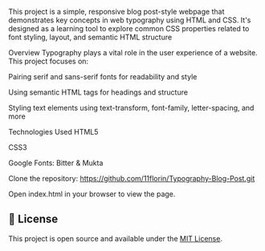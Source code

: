 This project is a simple, responsive blog post-style webpage that demonstrates key concepts in web typography using HTML and CSS. It's designed as a learning tool to explore common CSS properties related to font styling, layout, and semantic HTML structure

Overview
Typography plays a vital role in the user experience of a website. This project focuses on:

Pairing serif and sans-serif fonts for readability and style

Using semantic HTML tags for headings and structure

Styling text elements using text-transform, font-family, letter-spacing, and more

Technologies Used
HTML5

CSS3

Google Fonts: Bitter & Mukta

Clone the repository:
https://github.com/11florin/Typography-Blog-Post.git

Open index.html in your browser to view the page.

## 📄 License

This project is open source and available under the [MIT License](LICENSE).


